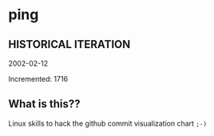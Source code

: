 # ping

## HISTORICAL ITERATION
2002-02-12

Incremented: 1716

## What is this?? 
Linux skills to hack the github commit visualization chart `;-)`
